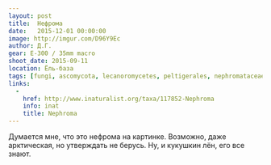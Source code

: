 ```yaml
---
layout: post
title:  Нефрома
date:   2015-12-01 00:00:00
image: http://imgur.com/D96Y9Ec
author: Д.Г.
gear: E-300 / 35mm macro
shoot_date: 2015-09-11
location: Ёль-база
tags: [fungi, ascomycota, lecanoromycetes, peltigerales, nephromataceae, nephroma]
links:
  -
    href: http://www.inaturalist.org/taxa/117852-Nephroma
    info: inat
    title: Nephroma
---
```


Думается мне, что это нефрома на картинке. Возможно, даже арктическая, но утверждать не берусь. Ну, и кукушкин лён, его все знают.

